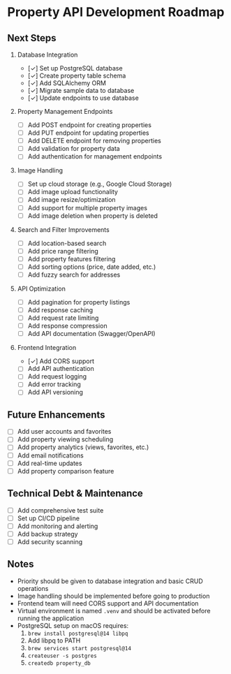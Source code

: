 # Property API Development Roadmap

## Next Steps
1. Database Integration
   - [✓] Set up PostgreSQL database
   - [✓] Create property table schema
   - [✓] Add SQLAlchemy ORM
   - [✓] Migrate sample data to database
   - [✓] Update endpoints to use database

2. Property Management Endpoints
   - [ ] Add POST endpoint for creating properties
   - [ ] Add PUT endpoint for updating properties
   - [ ] Add DELETE endpoint for removing properties
   - [ ] Add validation for property data
   - [ ] Add authentication for management endpoints

3. Image Handling
   - [ ] Set up cloud storage (e.g., Google Cloud Storage)
   - [ ] Add image upload functionality
   - [ ] Add image resize/optimization
   - [ ] Add support for multiple property images
   - [ ] Add image deletion when property is deleted

4. Search and Filter Improvements
   - [ ] Add location-based search
   - [ ] Add price range filtering
   - [ ] Add property features filtering
   - [ ] Add sorting options (price, date added, etc.)
   - [ ] Add fuzzy search for addresses

5. API Optimization
   - [ ] Add pagination for property listings
   - [ ] Add response caching
   - [ ] Add request rate limiting
   - [ ] Add response compression
   - [ ] Add API documentation (Swagger/OpenAPI)

6. Frontend Integration
   - [✓] Add CORS support
   - [ ] Add API authentication
   - [ ] Add request logging
   - [ ] Add error tracking
   - [ ] Add API versioning

## Future Enhancements
- [ ] Add user accounts and favorites
- [ ] Add property viewing scheduling
- [ ] Add property analytics (views, favorites, etc.)
- [ ] Add email notifications
- [ ] Add real-time updates
- [ ] Add property comparison feature

## Technical Debt & Maintenance
- [ ] Add comprehensive test suite
- [ ] Set up CI/CD pipeline
- [ ] Add monitoring and alerting
- [ ] Add backup strategy
- [ ] Add security scanning

## Notes
- Priority should be given to database integration and basic CRUD operations
- Image handling should be implemented before going to production
- Frontend team will need CORS support and API documentation
- Virtual environment is named `.venv` and should be activated before running the application
- PostgreSQL setup on macOS requires:
  1. `brew install postgresql@14 libpq`
  2. Add libpq to PATH
  3. `brew services start postgresql@14`
  4. `createuser -s postgres`
  5. `createdb property_db` 